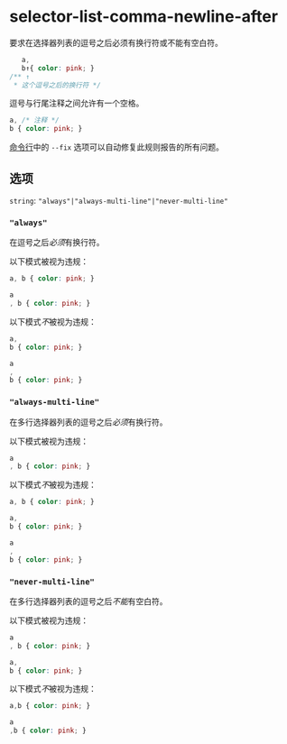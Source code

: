 # selector-list-comma-newline-after

要求在选择器列表的逗号之后必须有换行符或不能有空白符。

```css
   a,
   b↑{ color: pink; }
/** ↑
 * 这个逗号之后的换行符 */
```

逗号与行尾注释之间允许有一个空格。

```css
a, /* 注释 */
b { color: pink; }
```

[命令行](../../../docs/user-guide/cli.md#自动修复错误)中的 `--fix` 选项可以自动修复此规则报告的所有问题。

## 选项

`string`: `"always"|"always-multi-line"|"never-multi-line"`

### `"always"`

在逗号之后*必须*有换行符。

以下模式被视为违规：

```css
a, b { color: pink; }
```

```css
a
, b { color: pink; }
```

以下模式*不*被视为违规：

```css
a,
b { color: pink; }
```

```css
a
,
b { color: pink; }
```

### `"always-multi-line"`

在多行选择器列表的逗号之后*必须*有换行符。

以下模式被视为违规：

```css
a
, b { color: pink; }
```

以下模式*不*被视为违规：

```css
a, b { color: pink; }
```

```css
a,
b { color: pink; }
```

```css
a
,
b { color: pink; }
```

### `"never-multi-line"`

在多行选择器列表的逗号之后*不能*有空白符。

以下模式被视为违规：

```css
a
, b { color: pink; }
```

```css
a,
b { color: pink; }
```

以下模式*不*被视为违规：

```css
a,b { color: pink; }
```

```css
a
,b { color: pink; }
```

